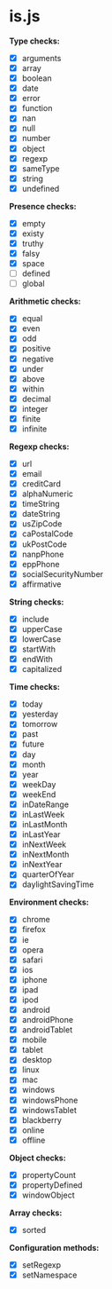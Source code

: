 is.js
=====

**Type checks:**
- [x] arguments
- [x] array
- [x] boolean
- [x] date
- [x] error
- [x] function
- [x] nan
- [x] null
- [x] number
- [x] object
- [x] regexp
- [x] sameType
- [x] string
- [x] undefined

**Presence checks:**
- [x] empty
- [x] existy
- [x] truthy
- [x] falsy
- [x] space
- [ ] defined
- [ ] global

**Arithmetic checks:**
- [x] equal
- [x] even
- [x] odd
- [x] positive
- [x] negative
- [x] under
- [x] above
- [x] within
- [x] decimal
- [x] integer
- [x] finite
- [x] infinite

**Regexp checks:**
- [x] url
- [x] email
- [x] creditCard
- [x] alphaNumeric
- [x] timeString
- [x] dateString
- [x] usZipCode
- [x] caPostalCode
- [x] ukPostCode
- [x] nanpPhone
- [x] eppPhone
- [x] socialSecurityNumber
- [x] affirmative

**String checks:**
- [x] include
- [x] upperCase
- [x] lowerCase
- [x] startWith
- [x] endWith
- [x] capitalized

**Time checks:**
- [x] today
- [x] yesterday
- [x] tomorrow
- [x] past
- [x] future
- [x] day
- [x] month
- [x] year
- [x] weekDay
- [x] weekEnd
- [x] inDateRange
- [x] inLastWeek
- [x] inLastMonth
- [x] inLastYear
- [x] inNextWeek
- [x] inNextMonth
- [x] inNextYear
- [x] quarterOfYear
- [x] daylightSavingTime

**Environment checks:**
- [x] chrome
- [x] firefox
- [x] ie
- [x] opera
- [x] safari
- [x] ios
- [x] iphone
- [x] ipad
- [x] ipod
- [x] android
- [x] androidPhone
- [x] androidTablet
- [x] mobile
- [x] tablet
- [x] desktop
- [x] linux
- [x] mac
- [x] windows
- [x] windowsPhone
- [x] windowsTablet
- [x] blackberry
- [x] online
- [x] offline

**Object checks:**
- [x] propertyCount
- [x] propertyDefined
- [x] windowObject

**Array checks:**
- [x] sorted

**Configuration methods:**
- [x] setRegexp
- [x] setNamespace
